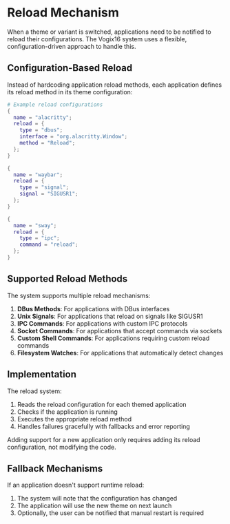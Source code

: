 # Reload Mechanism

When a theme or variant is switched, applications need to be notified to reload their configurations. The Vogix16 system uses a flexible, configuration-driven approach to handle this.

## Configuration-Based Reload

Instead of hardcoding application reload methods, each application defines its reload method in its theme configuration:

```nix
# Example reload configurations
{
  name = "alacritty";
  reload = {
    type = "dbus";
    interface = "org.alacritty.Window";
    method = "Reload";
  };
}

{
  name = "waybar";
  reload = {
    type = "signal";
    signal = "SIGUSR1";
  };
}

{
  name = "sway";
  reload = {
    type = "ipc";
    command = "reload";
  };
}
```

## Supported Reload Methods

The system supports multiple reload mechanisms:

1. **DBus Methods**: For applications with DBus interfaces
2. **Unix Signals**: For applications that reload on signals like SIGUSR1
3. **IPC Commands**: For applications with custom IPC protocols
4. **Socket Commands**: For applications that accept commands via sockets
5. **Custom Shell Commands**: For applications requiring custom reload commands
6. **Filesystem Watches**: For applications that automatically detect changes

## Implementation

The reload system:

1. Reads the reload configuration for each themed application
2. Checks if the application is running
3. Executes the appropriate reload method
4. Handles failures gracefully with fallbacks and error reporting

Adding support for a new application only requires adding its reload configuration, not modifying the code.

## Fallback Mechanisms

If an application doesn't support runtime reload:

1. The system will note that the configuration has changed
2. The application will use the new theme on next launch
3. Optionally, the user can be notified that manual restart is required

